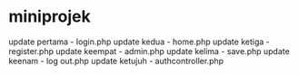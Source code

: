 # miniprojek
update pertama - login.php
update kedua - home.php 
update ketiga - register.php
update keempat - admin.php
update kelima - save.php
update keenam - log out.php
update ketujuh - authcontroller.php

